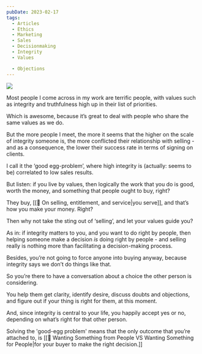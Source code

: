 ```yaml
---
pubDate: 2023-02-17
tags:
  - Articles
  - Ethics
  - Marketing
  - Sales
  - Decisionmaking
  - Integrity
  - Values

  - Objections
---
```


![](Media/SalesFlowCoach.app_How-to-solve-the-good-egg-problem_MartinStellar.jpg)

Most people I come across in my work  are terrific people, with values such as integrity and truthfulness high up in their list of priorities.

Which is awesome, because it’s great to deal with people who share the same values as we do.

But the more people I meet, the more it seems that the higher on the scale of integrity someone is, the more conflicted their relationship with selling - and as a consequence, the lower their success rate in terms of signing on clients.

I call it the ‘good egg-problem’, where high integrity is (actually: seems to be) correlated to low sales results.

But listen: if you live by values, then logically the work that you do is good, worth the money, and something that people ought to buy, right?

They buy, [[📄 On selling, entitlement, and service|you serve]], and that’s how you make your money. Right?

Then why not take the sting out of ‘selling’, and let your values guide you?

As in: if integrity matters to you, and you want to do right by people, then helping someone make a decision *is* doing right by people - and selling really is nothing more than facilitating a decision-making process.

Besides, you’re not going to force anyone into buying anyway, because integrity says we don’t do things like that.

So you’re there to have a conversation about a choice the other person is considering.

You help them get clarity, identify desire, discuss doubts and objections, and figure out if your thing is right for them, at this moment.

And, since integrity is central to your life, you happily accept yes or no, depending on what’s right for that other person.

Solving the 'good-egg problem' means that the only outcome that you’re attached to, is [[📄 Wanting Something from People VS Wanting Something for People|for your buyer to make the right decision.]]
